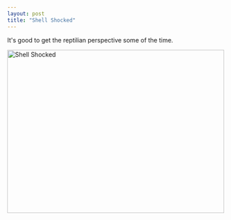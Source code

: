 ```yaml
---
layout: post
title: "Shell Shocked"
---
```


<p>It's good to get the reptilian perspective some of the time.</p>
<p><a target="_blank" href="http://www.flickr.com/photos/kindohm/265723522/" title="Photo Sharing"><img border="0" src="http://static.flickr.com/84/265723522_706401721d.jpg" width="500" height="375" alt="Shell Shocked" /></a></p>
 
